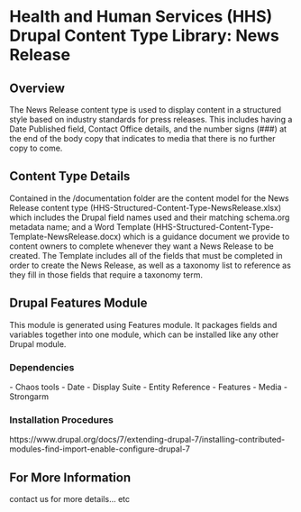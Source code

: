 <h1>Health and Human Services (HHS) Drupal Content Type Library: News Release</h1>

<h2>Overview</h2>
The News Release content type is used to display content in a structured style based on industry standards for press releases. This includes having a Date Published field, Contact Office details, and the number signs (###) at the end of the body copy that indicates to media that there is no further copy to come.

<h2>Content Type Details</h2>
Contained in the /documentation folder are the content model for the News Release content type (HHS-Structured-Content-Type-NewsRelease.xlsx) which includes the Drupal field names used and their matching schema.org metadata name; and a Word Template (HHS-Structured-Content-Type-Template-NewsRelease.docx) which is a guidance document we provide to content owners to complete whenever they want a News Release to be created. The Template includes all of the fields that must be completed in order to create the News Release, as well as a taxonomy list to reference as they fill in those fields that require a taxonomy term.

<h2>Drupal Features Module</h2>
This module is generated using Features module. It packages fields and variables together into one module, which can be installed like any other Drupal module.

<h3>Dependencies</h3>
- Chaos tools	
- Date	
- Display Suite	
- Entity Reference	
- Features		
- Media			
- Strongarm	

<h3>Installation Procedures</h3>
https://www.drupal.org/docs/7/extending-drupal-7/installing-contributed-modules-find-import-enable-configure-drupal-7 

<h2>For More Information</h2>
contact us for more details... etc
